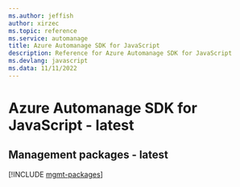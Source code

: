 ```yaml
---
ms.author: jeffish
author: xirzec
ms.topic: reference
ms.service: automanage
title: Azure Automanage SDK for JavaScript
description: Reference for Azure Automanage SDK for JavaScript
ms.devlang: javascript
ms.data: 11/11/2022
---
```

# Azure Automanage SDK for JavaScript - latest

## Management packages - latest
[!INCLUDE [mgmt-packages](automanage-mgmt-index.md)]